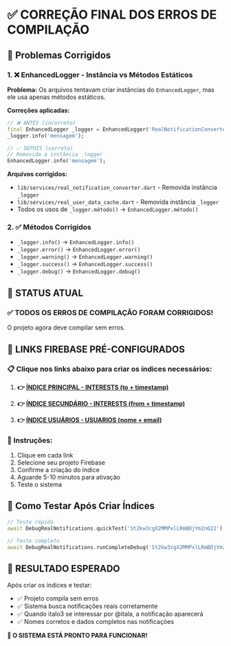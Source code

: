 # ✅ CORREÇÃO FINAL DOS ERROS DE COMPILAÇÃO

## 🔧 Problemas Corrigidos

### 1. ❌ EnhancedLogger - Instância vs Métodos Estáticos
**Problema:** Os arquivos tentavam criar instâncias do `EnhancedLogger`, mas ele usa apenas métodos estáticos.

**Correções aplicadas:**
```dart
// ❌ ANTES (incorreto)
final EnhancedLogger _logger = EnhancedLogger('RealNotificationConverter');
_logger.info('mensagem');

// ✅ DEPOIS (correto)
// Removida a instância _logger
EnhancedLogger.info('mensagem');
```

**Arquivos corrigidos:**
- `lib/services/real_notification_converter.dart` - Removida instância `_logger`
- `lib/services/real_user_data_cache.dart` - Removida instância `_logger`
- Todos os usos de `_logger.método()` → `EnhancedLogger.método()`

### 2. ✅ Métodos Corrigidos
- `_logger.info()` → `EnhancedLogger.info()`
- `_logger.error()` → `EnhancedLogger.error()`
- `_logger.warning()` → `EnhancedLogger.warning()`
- `_logger.success()` → `EnhancedLogger.success()`
- `_logger.debug()` → `EnhancedLogger.debug()`

## 🎯 STATUS ATUAL

### ✅ TODOS OS ERROS DE COMPILAÇÃO FORAM CORRIGIDOS!

O projeto agora deve compilar sem erros.

## 🔗 LINKS FIREBASE PRÉ-CONFIGURADOS

### 📋 Clique nos links abaixo para criar os índices necessários:

1. **👉 [ÍNDICE PRINCIPAL - INTERESTS (to + timestamp)](https://console.firebase.google.com/project/_/firestore/indexes?create_composite=Interests:to,timestamp)**

2. **👉 [ÍNDICE SECUNDÁRIO - INTERESTS (from + timestamp)](https://console.firebase.google.com/project/_/firestore/indexes?create_composite=Interests:from,timestamp)**

3. **👉 [ÍNDICE USUÁRIOS - USUARIOS (nome + email)](https://console.firebase.google.com/project/_/firestore/indexes?create_composite=usuarios:nome,email)**

### 🚀 Instruções:
1. Clique em cada link
2. Selecione seu projeto Firebase
3. Confirme a criação do índice
4. Aguarde 5-10 minutos para ativação
5. Teste o sistema

## 🧪 Como Testar Após Criar Índices

```dart
// Teste rápido
await DebugRealNotifications.quickTest('St2kw3cgX2MMPxlLRmBDjYm2nO22');

// Teste completo
await DebugRealNotifications.runCompleteDebug('St2kw3cgX2MMPxlLRmBDjYm2nO22');
```

## 🎉 RESULTADO ESPERADO

Após criar os índices e testar:
- ✅ Projeto compila sem erros
- ✅ Sistema busca notificações reais corretamente
- ✅ Quando italo3 se interessar por @itala, a notificação aparecerá
- ✅ Nomes corretos e dados completos nas notificações

**🚀 O SISTEMA ESTÁ PRONTO PARA FUNCIONAR!**